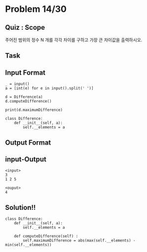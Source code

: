 # Problem 14/30

## Quiz : Scope
주어진 범위의 정수 N 개를 각각 차이를 구하고 가장 큰 차이값을 출력하시오.

## Task

## Input Format
```
_ = input()
a = [int(e) for e in input().split(' ')]

d = Difference(a)
d.computeDifference()

print(d.maximumDifference)
```
```
class Difference:
    def __init__(self, a):
        self.__elements = a
```

## Output Format

## input-Output
```
<input>
3
1 2 5

<ouput>
4
```

## Solution!!
```
class Difference:
    def __init__(self, a):
        self.__elements = a

    def computeDifference(self) :
        self.maximumDifference = abs(max(self.__elements) - min(self.__elements))
```
